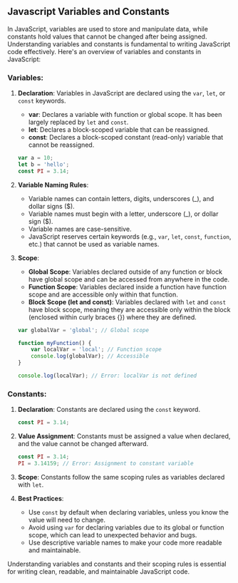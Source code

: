 ## Javascript  Variables and Constants
In JavaScript, variables are used to store and manipulate data, while constants hold values that cannot be changed after being assigned. Understanding variables and constants is fundamental to writing JavaScript code effectively. Here's an overview of variables and constants in JavaScript:

### Variables:

1. **Declaration**: Variables in JavaScript are declared using the `var`, `let`, or `const` keywords.
   - **var**: Declares a variable with function or global scope. It has been largely replaced by `let` and `const`.
   - **let**: Declares a block-scoped variable that can be reassigned.
   - **const**: Declares a block-scoped constant (read-only) variable that cannot be reassigned.

   ```javascript
   var a = 10;
   let b = 'hello';
   const PI = 3.14;
   ```

2. **Variable Naming Rules**:
   - Variable names can contain letters, digits, underscores (_), and dollar signs ($).
   - Variable names must begin with a letter, underscore (_), or dollar sign ($).
   - Variable names are case-sensitive.
   - JavaScript reserves certain keywords (e.g., `var`, `let`, `const`, `function`, etc.) that cannot be used as variable names.

3. **Scope**:
   - **Global Scope**: Variables declared outside of any function or block have global scope and can be accessed from anywhere in the code.
   - **Function Scope**: Variables declared inside a function have function scope and are accessible only within that function.
   - **Block Scope (let and const)**: Variables declared with `let` and `const` have block scope, meaning they are accessible only within the block (enclosed within curly braces {}) where they are defined.

   ```javascript
   var globalVar = 'global'; // Global scope

   function myFunction() {
       var localVar = 'local'; // Function scope
       console.log(globalVar); // Accessible
   }

   console.log(localVar); // Error: localVar is not defined
   ```

### Constants:

1. **Declaration**: Constants are declared using the `const` keyword.
   ```javascript
   const PI = 3.14;
   ```

2. **Value Assignment**: Constants must be assigned a value when declared, and the value cannot be changed afterward.
   ```javascript
   const PI = 3.14;
   PI = 3.14159; // Error: Assignment to constant variable
   ```

3. **Scope**: Constants follow the same scoping rules as variables declared with `let`.

4. **Best Practices**:
   - Use `const` by default when declaring variables, unless you know the value will need to change.
   - Avoid using `var` for declaring variables due to its global or function scope, which can lead to unexpected behavior and bugs.
   - Use descriptive variable names to make your code more readable and maintainable.

Understanding variables and constants and their scoping rules is essential for writing clean, readable, and maintainable JavaScript code.
